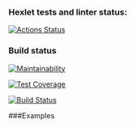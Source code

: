 ### Hexlet tests and linter status:
[![Actions Status](https://github.com/mvarnavskaya/python-project-lvl3/workflows/hexlet-check/badge.svg)](https://github.com/mvarnavskaya/python-project-lvl3/actions)

### Build status
[![Maintainability](https://api.codeclimate.com/v1/badges/c8c323588e3e0636a752/maintainability)](https://codeclimate.com/github/mvarnavskaya/python-project-lvl3/maintainability)

[![Test Coverage](https://api.codeclimate.com/v1/badges/c8c323588e3e0636a752/test_coverage)](https://codeclimate.com/github/mvarnavskaya/python-project-lvl3/test_coverage)

[![Build Status](https://travis-ci.org/mvarnavskaya/python-project-lvl3.svg?branch=main)](https://travis-ci.org/mvarnavskaya/python-project-lvl3)

###Examples
